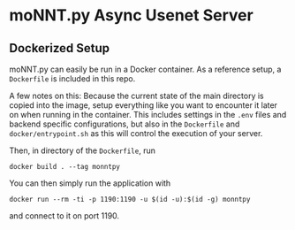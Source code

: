 # moNNT.py Async Usenet Server



## Dockerized Setup

moNNT.py can easily be run in a Docker container. As a reference setup, a `Dockerfile`
is included in this repo.

A few notes on this: Because the current state of the main
directory is copied into the image, setup everything like you want to encounter it
later on when running in the container. This includes settings in the `.env` files
and backend specific configurations, but also in the `Dockerfile` and
`docker/entrypoint.sh` as this will control the execution of your server.

Then, in directory of the `Dockerfile`, run

```shell
docker build . --tag monntpy
```

You can then simply run the application with

```shell
docker run --rm -ti -p 1190:1190 -u $(id -u):$(id -g) monntpy
```

and connect to it on port 1190.
